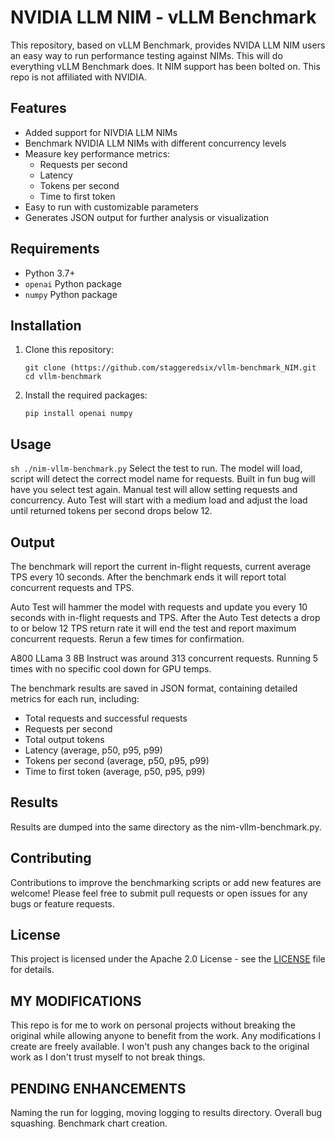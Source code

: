 # NVIDIA LLM NIM - vLLM Benchmark

This repository, based on vLLM Benchmark, provides NVIDA LLM NIM users an easy way to run performance testing against NIMs. This will do everything vLLM Benchmark does. It NIM support has been bolted on. This repo is not affiliated with NVIDIA.

## Features

- Added support for NIVDIA LLM NIMs
- Benchmark NVIDIA LLM NIMs with different concurrency levels
- Measure key performance metrics:
  - Requests per second
  - Latency
  - Tokens per second
  - Time to first token
- Easy to run with customizable parameters
- Generates JSON output for further analysis or visualization

## Requirements

- Python 3.7+
- `openai` Python package
- `numpy` Python package

## Installation

1. Clone this repository:
   ```
   git clone (https://github.com/staggeredsix/vllm-benchmark_NIM.git
   cd vllm-benchmark
   ```

2. Install the required packages:
   ```
   pip install openai numpy
   ```

## Usage
   ```sh ./nim-vllm-benchmark.py```
Select the test to run.
The model will load, script will detect the correct model name for requests.
Built in fun bug will have you select test again.
Manual test will allow setting requests and concurrency.
Auto Test will start with a medium load and adjust the load until returned tokens per second drops below 12.



## Output
The benchmark will report the current in-flight requests, current average TPS every 10 seconds.
After the benchmark ends it will report total concurrent requests and TPS.

Auto Test will hammer the model with requests and update you every 10 seconds with in-flight requests and TPS.
After the Auto Test detects a drop to or below 12 TPS return rate it will end the test and report maximum concurrent requests.
Rerun a few times for confirmation.

A800 LLama 3 8B Instruct was around 313 concurrent requests. Running 5 times with no specific cool down for GPU temps.

The benchmark results are saved in JSON format, containing detailed metrics for each run, including:

- Total requests and successful requests
- Requests per second
- Total output tokens
- Latency (average, p50, p95, p99)
- Tokens per second (average, p50, p95, p99)
- Time to first token (average, p50, p95, p99)

## Results

Results are dumped into the same directory as the nim-vllm-benchmark.py.

## Contributing

Contributions to improve the benchmarking scripts or add new features are welcome! Please feel free to submit pull requests or open issues for any bugs or feature requests.

## License

This project is licensed under the Apache 2.0 License - see the [LICENSE](LICENSE) file for details.

## MY MODIFICATIONS

This repo is for me to work on personal projects without breaking the original while allowing anyone to benefit from the work. Any modifications I create are freely available. I won't push any changes back to the original work as I don't trust myself to not break things.

## PENDING ENHANCEMENTS

Naming the run for logging, moving logging to results directory. Overall bug squashing. Benchmark chart creation.
